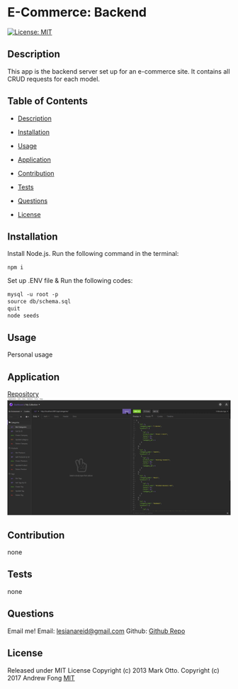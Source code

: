 # E-Commerce: Backend

[![License: MIT](https://img.shields.io/badge/License-MIT-yellow.svg)](https://opensource.org/licenses/MIT)

## Description

This app is the backend server set up for an e-commerce site. It contains all CRUD requests for each model.

## Table of Contents

- [Description](#description)

- [Installation](#installation)

- [Usage](#usage)

- [Application](#application)

- [Contribution](#credits)

- [Tests](#tests)

- [Questions](#questions)

- [License](#license)

## Installation

Install Node.js. Run the following command in the terminal:

```
npm i
```

Set up .ENV file & Run the following codes:

```
mysql -u root -p
source db/schema.sql
quit
node seeds
```

## Usage

Personal usage

## Application
[Repository](https://github.com/Leci1259/ecommerce_backend)
[![Screenshot of App](https://github.com/Leci1259/ecommerce_backend/blob/main/img/crudRequests_Moment.jpg)](https://drive.google.com/file/d/147aE0s8jn6d9KV9cceozME4-LeB33McF/view?usp=sharing)

## Contribution

none

## Tests

none

## Questions

Email me!
Email: lesianareid@gmail.com
Github: [Github Repo](https://github.com/leci1259)

## License

Released under MIT License Copyright (c) 2013 Mark Otto. Copyright (c) 2017 Andrew Fong
[MIT](https://opensource.org/licenses/MIT)
